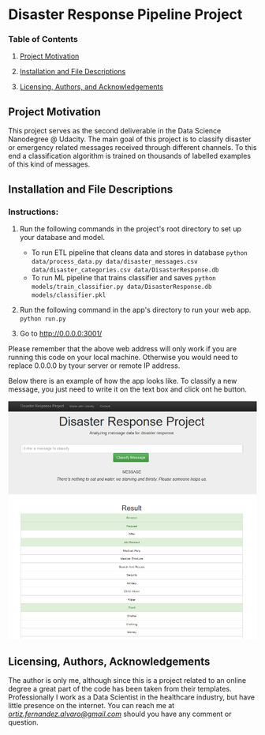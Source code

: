# Disaster Response Pipeline Project

### Table of Contents

1. [Project Motivation](#project)

2. [Installation and File Descriptions](#file)

3. [Licensing, Authors, and Acknowledgements](#licensing)

   

## Project Motivation <a name="project"></a>

This project serves as the second deliverable in the Data Science Nanodegree @ Udacity. The main goal of this project is to classify disaster or emergency related messages received through different channels. To this end a classification algorithm is trained on thousands of labelled examples of this kind of messages.
    
    
## Installation and File Descriptions <a name="file"></a>

### Instructions:
1. Run the following commands in the project's root directory to set up your database and model.

    - To run ETL pipeline that cleans data and stores in database
        `python data/process_data.py data/disaster_messages.csv data/disaster_categories.csv data/DisasterResponse.db`
    - To run ML pipeline that trains classifier and saves
        `python models/train_classifier.py data/DisasterResponse.db models/classifier.pkl`

2. Run the following command in the app's directory to run your web app.
    `python run.py`

3. Go to http://0.0.0.0:3001/

Please remember that the above web address will only work if you are running this code on your local machine. Otherwise you would need to replace 0.0.0.0 by tyour server or remote IP address.

Below there is an example of how the app looks like. To classify a new message, you just need to write it on the text box and click ont he button.

![](Captura.png)



## Licensing, Authors, Acknowledgements <a name="licensing"></a>

The author is only me, although since this is a project related to an online degree a great part of the code has been taken from their templates. Professionally I work as a Data Scientist in the healthcare industry, but have little presence on the internet. You can reach me at *ortiz.fernandez.alvaro@gmail.com* should you have any comment or question.



